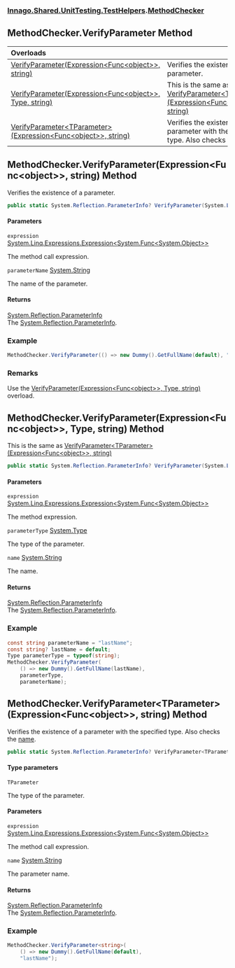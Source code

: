 ### [Innago\.Shared\.UnitTesting\.TestHelpers](../index.md 'Innago\.Shared\.UnitTesting\.TestHelpers').[MethodChecker](index.md 'Innago\.Shared\.UnitTesting\.TestHelpers\.MethodChecker')

## MethodChecker\.VerifyParameter Method

| Overloads | |
| :--- | :--- |
| [VerifyParameter\(Expression&lt;Func&lt;object&gt;&gt;, string\)](VerifyParameter.md#Innago.Shared.UnitTesting.TestHelpers.MethodChecker.VerifyParameter(System.Linq.Expressions.Expression_System.Func_object__,string) 'Innago\.Shared\.UnitTesting\.TestHelpers\.MethodChecker\.VerifyParameter\(System\.Linq\.Expressions\.Expression\<System\.Func\<object\>\>, string\)') | Verifies the existence of a parameter\. |
| [VerifyParameter\(Expression&lt;Func&lt;object&gt;&gt;, Type, string\)](VerifyParameter.md#Innago.Shared.UnitTesting.TestHelpers.MethodChecker.VerifyParameter(System.Linq.Expressions.Expression_System.Func_object__,System.Type,string) 'Innago\.Shared\.UnitTesting\.TestHelpers\.MethodChecker\.VerifyParameter\(System\.Linq\.Expressions\.Expression\<System\.Func\<object\>\>, System\.Type, string\)') | This is the same as [VerifyParameter&lt;TParameter&gt;\(Expression&lt;Func&lt;object&gt;&gt;, string\)](VerifyParameter.md#Innago.Shared.UnitTesting.TestHelpers.MethodChecker.VerifyParameter_TParameter_(System.Linq.Expressions.Expression_System.Func_object__,string) 'Innago\.Shared\.UnitTesting\.TestHelpers\.MethodChecker\.VerifyParameter\<TParameter\>\(System\.Linq\.Expressions\.Expression\<System\.Func\<object\>\>, string\)') |
| [VerifyParameter&lt;TParameter&gt;\(Expression&lt;Func&lt;object&gt;&gt;, string\)](VerifyParameter.md#Innago.Shared.UnitTesting.TestHelpers.MethodChecker.VerifyParameter_TParameter_(System.Linq.Expressions.Expression_System.Func_object__,string) 'Innago\.Shared\.UnitTesting\.TestHelpers\.MethodChecker\.VerifyParameter\<TParameter\>\(System\.Linq\.Expressions\.Expression\<System\.Func\<object\>\>, string\)') | Verifies the existence of a parameter with the specified type\. Also checks the [name](index.md#Innago.Shared.UnitTesting.TestHelpers.MethodChecker.VerifyParameter_TParameter_(System.Linq.Expressions.Expression_System.Func_object__,string).name 'Innago\.Shared\.UnitTesting\.TestHelpers\.MethodChecker\.VerifyParameter\<TParameter\>\(System\.Linq\.Expressions\.Expression\<System\.Func\<object\>\>, string\)\.name')\. |

<a name='Innago.Shared.UnitTesting.TestHelpers.MethodChecker.VerifyParameter(System.Linq.Expressions.Expression_System.Func_object__,string)'></a>

## MethodChecker\.VerifyParameter\(Expression\<Func\<object\>\>, string\) Method

Verifies the existence of a parameter\.

```csharp
public static System.Reflection.ParameterInfo? VerifyParameter(System.Linq.Expressions.Expression<System.Func<object?>> expression, string parameterName);
```
#### Parameters

<a name='Innago.Shared.UnitTesting.TestHelpers.MethodChecker.VerifyParameter(System.Linq.Expressions.Expression_System.Func_object__,string).expression'></a>

`expression` [System\.Linq\.Expressions\.Expression&lt;](https://learn.microsoft.com/en-us/dotnet/api/system.linq.expressions.expression-1 'System\.Linq\.Expressions\.Expression\`1')[System\.Func&lt;](https://learn.microsoft.com/en-us/dotnet/api/system.func-1 'System\.Func\`1')[System\.Object](https://learn.microsoft.com/en-us/dotnet/api/system.object 'System\.Object')[&gt;](https://learn.microsoft.com/en-us/dotnet/api/system.func-1 'System\.Func\`1')[&gt;](https://learn.microsoft.com/en-us/dotnet/api/system.linq.expressions.expression-1 'System\.Linq\.Expressions\.Expression\`1')

The method call expression\.

<a name='Innago.Shared.UnitTesting.TestHelpers.MethodChecker.VerifyParameter(System.Linq.Expressions.Expression_System.Func_object__,string).parameterName'></a>

`parameterName` [System\.String](https://learn.microsoft.com/en-us/dotnet/api/system.string 'System\.String')

The name of the parameter\.

#### Returns
[System\.Reflection\.ParameterInfo](https://learn.microsoft.com/en-us/dotnet/api/system.reflection.parameterinfo 'System\.Reflection\.ParameterInfo')  
The [System\.Reflection\.ParameterInfo](https://learn.microsoft.com/en-us/dotnet/api/system.reflection.parameterinfo 'System\.Reflection\.ParameterInfo')\.

### Example

```csharp
MethodChecker.VerifyParameter(() => new Dummy().GetFullName(default), "foo");
```

### Remarks
Use the [VerifyParameter\(Expression&lt;Func&lt;object&gt;&gt;, Type, string\)](VerifyParameter.md#Innago.Shared.UnitTesting.TestHelpers.MethodChecker.VerifyParameter(System.Linq.Expressions.Expression_System.Func_object__,System.Type,string) 'Innago\.Shared\.UnitTesting\.TestHelpers\.MethodChecker\.VerifyParameter\(System\.Linq\.Expressions\.Expression\<System\.Func\<object\>\>, System\.Type, string\)') overload\.

<a name='Innago.Shared.UnitTesting.TestHelpers.MethodChecker.VerifyParameter(System.Linq.Expressions.Expression_System.Func_object__,System.Type,string)'></a>

## MethodChecker\.VerifyParameter\(Expression\<Func\<object\>\>, Type, string\) Method

This is the same as [VerifyParameter&lt;TParameter&gt;\(Expression&lt;Func&lt;object&gt;&gt;, string\)](VerifyParameter.md#Innago.Shared.UnitTesting.TestHelpers.MethodChecker.VerifyParameter_TParameter_(System.Linq.Expressions.Expression_System.Func_object__,string) 'Innago\.Shared\.UnitTesting\.TestHelpers\.MethodChecker\.VerifyParameter\<TParameter\>\(System\.Linq\.Expressions\.Expression\<System\.Func\<object\>\>, string\)')

```csharp
public static System.Reflection.ParameterInfo? VerifyParameter(System.Linq.Expressions.Expression<System.Func<object?>> expression, System.Type parameterType, string? name=null);
```
#### Parameters

<a name='Innago.Shared.UnitTesting.TestHelpers.MethodChecker.VerifyParameter(System.Linq.Expressions.Expression_System.Func_object__,System.Type,string).expression'></a>

`expression` [System\.Linq\.Expressions\.Expression&lt;](https://learn.microsoft.com/en-us/dotnet/api/system.linq.expressions.expression-1 'System\.Linq\.Expressions\.Expression\`1')[System\.Func&lt;](https://learn.microsoft.com/en-us/dotnet/api/system.func-1 'System\.Func\`1')[System\.Object](https://learn.microsoft.com/en-us/dotnet/api/system.object 'System\.Object')[&gt;](https://learn.microsoft.com/en-us/dotnet/api/system.func-1 'System\.Func\`1')[&gt;](https://learn.microsoft.com/en-us/dotnet/api/system.linq.expressions.expression-1 'System\.Linq\.Expressions\.Expression\`1')

The method expression\.

<a name='Innago.Shared.UnitTesting.TestHelpers.MethodChecker.VerifyParameter(System.Linq.Expressions.Expression_System.Func_object__,System.Type,string).parameterType'></a>

`parameterType` [System\.Type](https://learn.microsoft.com/en-us/dotnet/api/system.type 'System\.Type')

The type of the parameter\.

<a name='Innago.Shared.UnitTesting.TestHelpers.MethodChecker.VerifyParameter(System.Linq.Expressions.Expression_System.Func_object__,System.Type,string).name'></a>

`name` [System\.String](https://learn.microsoft.com/en-us/dotnet/api/system.string 'System\.String')

The name\.

#### Returns
[System\.Reflection\.ParameterInfo](https://learn.microsoft.com/en-us/dotnet/api/system.reflection.parameterinfo 'System\.Reflection\.ParameterInfo')  
The [System\.Reflection\.ParameterInfo](https://learn.microsoft.com/en-us/dotnet/api/system.reflection.parameterinfo 'System\.Reflection\.ParameterInfo')\.

### Example

```csharp
const string parameterName = "lastName";
const string? lastName = default;
Type parameterType = typeof(string);
MethodChecker.VerifyParameter(
    () => new Dummy().GetFullName(lastName),
    parameterType,
    parameterName);
```

<a name='Innago.Shared.UnitTesting.TestHelpers.MethodChecker.VerifyParameter_TParameter_(System.Linq.Expressions.Expression_System.Func_object__,string)'></a>

## MethodChecker\.VerifyParameter\<TParameter\>\(Expression\<Func\<object\>\>, string\) Method

Verifies the existence of a parameter with the specified type\.
Also checks the [name](index.md#Innago.Shared.UnitTesting.TestHelpers.MethodChecker.VerifyParameter_TParameter_(System.Linq.Expressions.Expression_System.Func_object__,string).name 'Innago\.Shared\.UnitTesting\.TestHelpers\.MethodChecker\.VerifyParameter\<TParameter\>\(System\.Linq\.Expressions\.Expression\<System\.Func\<object\>\>, string\)\.name')\.

```csharp
public static System.Reflection.ParameterInfo? VerifyParameter<TParameter>(System.Linq.Expressions.Expression<System.Func<object?>> expression, string name);
```
#### Type parameters

<a name='Innago.Shared.UnitTesting.TestHelpers.MethodChecker.VerifyParameter_TParameter_(System.Linq.Expressions.Expression_System.Func_object__,string).TParameter'></a>

`TParameter`

The type of the parameter\.
#### Parameters

<a name='Innago.Shared.UnitTesting.TestHelpers.MethodChecker.VerifyParameter_TParameter_(System.Linq.Expressions.Expression_System.Func_object__,string).expression'></a>

`expression` [System\.Linq\.Expressions\.Expression&lt;](https://learn.microsoft.com/en-us/dotnet/api/system.linq.expressions.expression-1 'System\.Linq\.Expressions\.Expression\`1')[System\.Func&lt;](https://learn.microsoft.com/en-us/dotnet/api/system.func-1 'System\.Func\`1')[System\.Object](https://learn.microsoft.com/en-us/dotnet/api/system.object 'System\.Object')[&gt;](https://learn.microsoft.com/en-us/dotnet/api/system.func-1 'System\.Func\`1')[&gt;](https://learn.microsoft.com/en-us/dotnet/api/system.linq.expressions.expression-1 'System\.Linq\.Expressions\.Expression\`1')

The method call expression\.

<a name='Innago.Shared.UnitTesting.TestHelpers.MethodChecker.VerifyParameter_TParameter_(System.Linq.Expressions.Expression_System.Func_object__,string).name'></a>

`name` [System\.String](https://learn.microsoft.com/en-us/dotnet/api/system.string 'System\.String')

The parameter name\.

#### Returns
[System\.Reflection\.ParameterInfo](https://learn.microsoft.com/en-us/dotnet/api/system.reflection.parameterinfo 'System\.Reflection\.ParameterInfo')  
The [System\.Reflection\.ParameterInfo](https://learn.microsoft.com/en-us/dotnet/api/system.reflection.parameterinfo 'System\.Reflection\.ParameterInfo')\.

### Example

```csharp
MethodChecker.VerifyParameter<string>(
    () => new Dummy().GetFullName(default),
    "lastName");
```